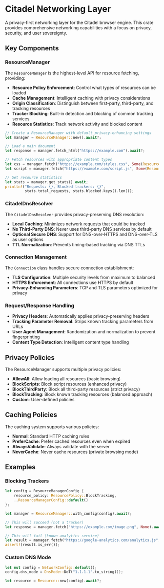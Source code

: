 # Citadel Networking Layer

A privacy-first networking layer for the Citadel browser engine. This crate provides comprehensive networking capabilities with a focus on privacy, security, and user sovereignty.

## Key Components

### ResourceManager

The `ResourceManager` is the highest-level API for resource fetching, providing:

- **Resource Policy Enforcement**: Control what types of resources can be loaded
- **Cache Management**: Intelligent caching with privacy considerations
- **Origin Classification**: Distinguish between first-party, third-party, and tracking resources
- **Tracker Blocking**: Built-in detection and blocking of common tracking services
- **Resource Statistics**: Track network activity and blocked content

```rust
// Create a ResourceManager with default privacy-enhancing settings
let manager = ResourceManager::new().await?;

// Load a main document
let response = manager.fetch_html("https://example.com").await?;

// Fetch resources with appropriate content types
let css = manager.fetch("https://example.com/styles.css", Some(ResourceType::Css)).await?;
let script = manager.fetch("https://example.com/script.js", Some(ResourceType::Script)).await?;

// Get resource statistics
let stats = manager.get_stats().await;
println!("Requests: {}, Blocked trackers: {}", 
         stats.total_requests, stats.blocked.keys().len());
```

### CitadelDnsResolver

The `CitadelDnsResolver` provides privacy-preserving DNS resolution:

- **Local Caching**: Minimizes network requests that could be tracked
- **No Third-Party DNS**: Never uses third-party DNS services by default
- **Optional Secure DNS**: Support for DNS-over-HTTPS and DNS-over-TLS as user options
- **TTL Normalization**: Prevents timing-based tracking via DNS TTLs

### Connection Management

The `Connection` class handles secure connection establishment:

- **TLS Configuration**: Multiple security levels from maximum to balanced
- **HTTPS Enforcement**: All connections use HTTPS by default
- **Privacy-Enhancing Parameters**: TCP and TLS parameters optimized for privacy

### Request/Response Handling

- **Privacy Headers**: Automatically applies privacy-preserving headers
- **Tracking Parameter Removal**: Strips known tracking parameters from URLs
- **User Agent Management**: Randomization and normalization to prevent fingerprinting
- **Content Type Detection**: Intelligent content type handling

## Privacy Policies

The ResourceManager supports multiple privacy policies:

- **AllowAll**: Allow loading all resources (basic browsing)
- **BlockScripts**: Block script resources (enhanced privacy)
- **BlockThirdParty**: Block all third-party resources (strict privacy)
- **BlockTracking**: Block known tracking resources (balanced approach)
- **Custom**: User-defined policies

## Caching Policies

The caching system supports various policies:

- **Normal**: Standard HTTP caching rules
- **PreferCache**: Prefer cached resources even when expired
- **AlwaysValidate**: Always validate with the server
- **NeverCache**: Never cache resources (private browsing mode)

## Examples

### Blocking Trackers

```rust
let config = ResourceManagerConfig {
    resource_policy: ResourcePolicy::BlockTracking,
    ..ResourceManagerConfig::default()
};

let manager = ResourceManager::with_config(config).await?;

// This will succeed (not a tracker)
let response = manager.fetch("https://example.com/image.png", None).await?;

// This will fail (known analytics service)
let result = manager.fetch("https://google-analytics.com/analytics.js", None).await;
assert!(result.is_err());
```

### Custom DNS Mode

```rust
let mut config = NetworkConfig::default();
config.dns_mode = DnsMode::DoT("1.1.1.1".to_string());

let resource = Resource::new(config).await?;
```
